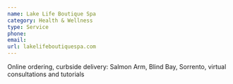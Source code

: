 ```yaml
---
name: Lake Life Boutique Spa
category: Health & Wellness
type: Service
phone: 
email: 
url: lakelifeboutiquespa.com
---
```


Online ordering, curbside delivery: Salmon Arm, Blind Bay, Sorrento, virtual consultations and tutorials